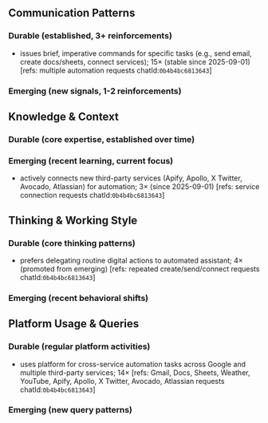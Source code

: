 ## Communication Patterns
### Durable (established, 3+ reinforcements)
- issues brief, imperative commands for specific tasks (e.g., send email, create docs/sheets, connect services); 15× (stable since 2025-09-01) [refs: multiple automation requests chatId:`0b4b4bc6813643`]

### Emerging (new signals, 1-2 reinforcements)

## Knowledge & Context
### Durable (core expertise, established over time)

### Emerging (recent learning, current focus)
- actively connects new third-party services (Apify, Apollo, X Twitter, Avocado, Atlassian) for automation; 3× (since 2025-09-01) [refs: service connection requests chatId:`0b4b4bc6813643`]

## Thinking & Working Style
### Durable (core thinking patterns)
- prefers delegating routine digital actions to automated assistant; 4× (promoted from emerging) [refs: repeated create/send/connect requests chatId:`0b4b4bc6813643`]

### Emerging (recent behavioral shifts)

## Platform Usage & Queries
### Durable (regular platform activities)
- uses platform for cross-service automation tasks across Google and multiple third-party services; 14× [refs: Gmail, Docs, Sheets, Weather, YouTube, Apify, Apollo, X Twitter, Avocado, Atlassian requests chatId:`0b4b4bc6813643`]

### Emerging (new query patterns)